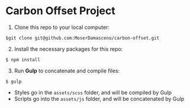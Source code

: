 # Carbon Offset Project

1. Clone this repo to your local computer:
``` shell 
$git clone git@github.com:MoserDamasceno/carbon-offset.git
```
2. Install the necessary packages for this repo:
``` shell
$ npm install
```
3. Run **Gulp** to concatenate and compile files:
``` shell
$ gulp
```

- Styles go in the `assets/scss` folder, and will be compiled by Gulp
- Scripts go into the `assets/js` folder, and will be concatenated by Gulp

